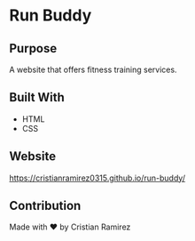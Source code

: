 # Run Buddy

## Purpose
A website that offers fitness training services.

## Built With
* HTML
* CSS

## Website
https://cristianramirez0315.github.io/run-buddy/

## Contribution
Made with ❤️  by Cristian Ramirez
